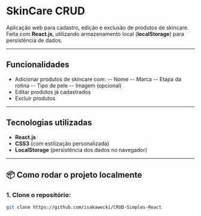 #  SkinCare CRUD

Aplicação web para cadastro, edição e exclusão de produtos de skincare.  
Feita com **React.js**, utilizando armazenamento local (**localStorage**) para persistência de dados.

---

## Funcionalidades

-  Adicionar produtos de skincare com:
  -- Nome
  -- Marca
  -- Etapa da rotina
  -- Tipo de pele
  -- Imagem (opcional)
- Editar produtos já cadastrados
-  Excluir produtos


---

## Tecnologias utilizadas

- **React.js**
- **CSS3** (com estilização personalizada)
- **LocalStorage** (persistência dos dados no navegador)

---

## 📦 Como rodar o projeto localmente

### 1. Clone o repositório:

```bash
git clone https://github.com/isakawecki/CRUD-Simples-React

